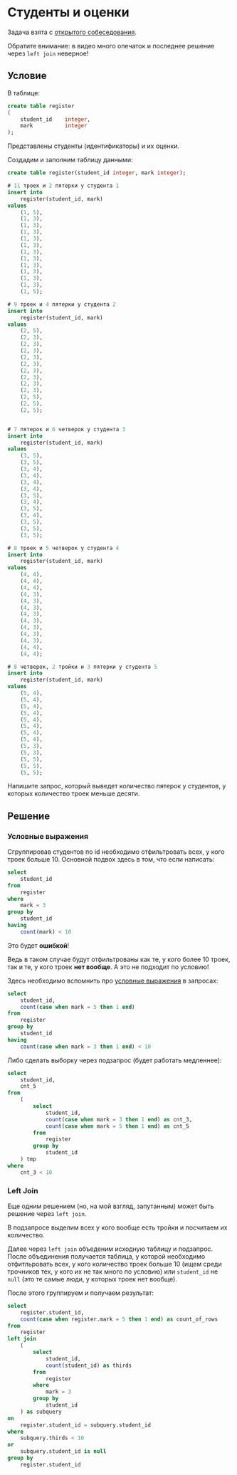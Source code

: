# Студенты и оценки

Задача взята с [открытого собеседования](https://www.youtube.com/watch?v=yEMW2FRkhOo).

Обратите внимание: в видео много опечаток и последнее решение через `left join` неверное!

## Условие

В таблице:

```sql
create table register
(
    student_id    integer,
    mark          integer
);
```

Представлены студенты (идентификаторы) и их оценки.

Создадим и заполним таблицу данными:

```sql
create table register(student_id integer, mark integer);

# 11 троек и 2 пятерки у студента 1
insert into 
    register(student_id, mark) 
values 
    (1, 5),
    (1, 3),
    (1, 3),
    (1, 3),
    (1, 3),
    (1, 3),
    (1, 3),
    (1, 3),
    (1, 3),
    (1, 3),
    (1, 3),
    (1, 3),
    (1, 5);

# 9 троек и 4 пятерки у студента 2
insert into
    register(student_id, mark) 
values
    (2, 5),
    (2, 3),
    (2, 3),
    (2, 3),
    (2, 3),
    (2, 3),
    (2, 3),
    (2, 3),
    (2, 3),
    (2, 3),
    (2, 5),
    (2, 5),
    (2, 5);


# 7 пятерок и 6 четверок у студента 3
insert into
    register(student_id, mark)
values 
    (3, 5),
    (3, 5),
    (3, 4),
    (3, 4),
    (3, 4),
    (3, 4),
    (3, 5),
    (3, 4),
    (3, 5),
    (3, 4),
    (3, 5),
    (3, 5),
    (3, 5);     

# 8 троек и 5 четверок у студента 4
insert into
    register(student_id, mark)
values 
    (4, 4),
    (4, 4),
    (4, 4),
    (4, 3),
    (4, 3),
    (4, 3),
    (4, 3),
    (4, 3),
    (4, 3),
    (4, 3),
    (4, 3),
    (4, 4),
    (4, 4); 

# 8 четверок, 2 тройки и 3 пятерки у студента 5
insert into
    register(student_id, mark)
values 
    (5, 4),
    (5, 4),
    (5, 4),
    (5, 4),
    (5, 4),
    (5, 4),
    (5, 4),
    (5, 4),
    (5, 3),
    (5, 3),
    (5, 5),
    (5, 5),
    (5, 5);
```

Напишите запрос, который выведет количество пятерок у студентов, у которых количество троек меньше десяти.

## Решение

### Условные выражения

Сгруппировав студентов по id необходимо отфильтровать всех, у кого троек больше 10. Основной подвох здесь в том, что если написать:

```sql
select 
    student_id
from 
    register
where 
    mark = 3
group by 
    student_id
having
    count(mark) < 10
```

Это будет **ошибкой**!

Ведь в таком случае будут отфильтрованы как те, у кого более 10 троек, так и те, у кого троек **нет вообще**. А это не подходит по условию!

Здесь необходимо вспомнить про [условные выражения](https://postgrespro.ru/docs/postgresql/16/functions-conditional) в запросах:

```sql
select 
    student_id, 
    count(case when mark = 5 then 1 end)
from
    register
group by
    student_id
having
    count(case when mark = 3 then 1 end) < 10
```

Либо сделать выборку через подзапрос (будет работать медленнее):

```sql
select 
    student_id,
    cnt_5 
from 
    (
        select 
            student_id,
            count(case when mark = 3 then 1 end) as cnt_3, 
            count(case when mark = 5 then 1 end) as cnt_5
        from
            register
        group by
            student_id
    ) tmp
where 
    cnt_3 < 10
```

### Left Join

Еще одним решением (но, на мой взгляд, запутанным) может быть решение через `left join`.

В подзапросе выделим всех у кого вообще есть тройки и посчитаем их количество.

Далее через `left join` объеденим исходную таблицу и подзапрос. После объединения получается таблица, у которой необходимо отфитльровать всех, у кого количество троек больше 10 (ищем среди трочников тех, у кого их не так много по условию) или `student_id` не `null` (это те самые люди, у которых троек нет вообще).

После этого группируем и получаем результат:

```sql
select 
    register.student_id,
    count(case when register.mark = 5 then 1 end) as count_of_rows
from 
    register
left join
    (
        select 
            student_id,
            count(student_id) as thirds 
        from
            register
        where
            mark = 3
        group by
            student_id
    ) as subquery 
on
    register.student_id = subquery.student_id
where
    subquery.thirds < 10
or
    subquery.student_id is null
group by
    register.student_id
```
